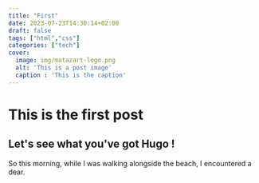 ```yaml
---
title: "First"
date: 2023-07-23T14:30:14+02:00
draft: false
tags: ["html","css"]
categories: ["tech"]
cover:
  image: img/matazart-logo.png
  alt: 'This is a post image'
  caption : 'This is the caption'
---
```


# This is the first post

## Let's see what you've got Hugo !

So this morning, while I was walking alongside the beach, I encountered a dear.
